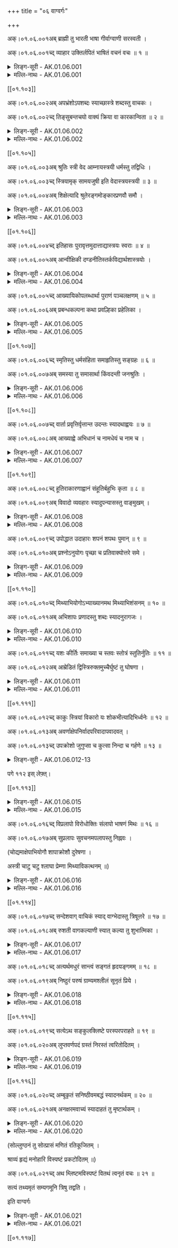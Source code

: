+++
title = "०६ वाग्वर्गः"

+++

अक्।०१.०६.००१अब् ब्राह्मी तु भारती भाषा गीर्वाग्वाणी सरस्वती ।

अक्।०१.०६.००१च्द् व्याहार उक्तिर्लपितं भाषितं वचनं वचः ॥ १ ॥

<details><summary>लिङ्ग-सूरी - AK.01.06.001</summary>

ब्राह्मीति—ब्रह्मण इयं ब्राह्मी । विश्वानि भूतानि भ्रियन्तेऽनया भारती । ʻभृञ् भरणे । भरतस्य ब्रह्मण इयं वा । भरतस्य आदित्यस्य प्रभा वा । भाष्यते भाषा । ʻभाषा व्यक्तायां वाचि । गृणाति अस्खलितम् उच्चारयति गीः । ʻगॄ शब्दे । गीयते स्तूयते वा । ʻगै शब्दे । उच्यत इति वाक् । ʻवच परिभाषणे । वण्यते स्तूयते वाणी । ʻवण शब्दे । सरः प्रसरणं सर्वत्रास्तीति सरस्वती । सरस्वतीनामानि ॥ व्याह्रियते उच्यते व्याहारः । ʻहृञ् हरणे । उच्यते उक्तिः । ʻवच परिभाषणे । लप्यते लपितम् । ʻलप व्यक्तायां वाचि । भाष्यते भाषितम् । ʻभाष व्यक्तायां वाचि । उच्यत इति वचनम् । वचश्च । एतानि वचननामानि ॥ १ ॥
</details>

<details><summary>मल्लि-नाथः - AK.01.06.001</summary>

ब्राह्मी—सरस्वती । सरस्वतीदेवीनामानि ॥ इकारान्तवाणिशब्दः आकारान्तवाचाशब्दोऽप्यस्ति । तत्र प्रथमो यथा—ʻएका वाणिरलङ्करोति पुरुषम् (नी। श। १५) इति । अन्तिमो यथा—ʻकुठारदण्डः कुलमृत्युरेषा वाचा समीचीनसुवीरधन्वा' इति । व्याहारः—वचः ।वचननामानि । सरस्वतीपर्यायं च पठन्ति ।

ʻकवेरपार्था-मधुरा न भारती कथेव कर्णान्तमुपैति भारती ।

इति राघवपाण्डवीये (द्विसं। १। ५) ।

ʻसन्तः क्षतानि जनयन्तु यथेष्टमस्यामाभाति तैरधिकमेव सरस्वती मे ।

दन्तक्षतं प्रियतमैरनुभूतिकाले किं मण्डनाय न भवेद् वरसुन्दरीणाम् ॥

इत्यादि ॥ १ ॥ 
</details>

[[०१.१०३]]

अक्।०१.०६.००२अब् अपभ्रंशोऽपशब्दः स्याच्छास्त्रे शब्दस्तु वाचकः ।

अक्।०१.०६.००२च्द् तिङ्सुबन्तचयो वाक्यं क्रिया वा कारकान्विता ॥ २ ॥

<details><summary>लिङ्ग-सूरी - AK.01.06.002</summary>

अपभ्रंश इति—वाचम् अपभ्रंशयतीति अपभ्रंशः । ʻभ्रंशु अधः पतने शब्दादपभ्रष्टोपशब्दः । शब्दशास्त्राकथितशब्दनामानि ॥ शब्दयत्यवगमयत्यर्थमिति शब्दः । ʻशब्द आविष्कारे । वचोयोग्यो वाचकः । शब्दशास्त्रोक्तशब्दनाम ॥ तिङां चयः सुपां चयः कारकान्विता क्रिया वा वाक्यं भवति । अर्थबोधाय वक्तव्यं वाक्यम् । तिङन्तानां चयो यथा—पचति भवतीत्यादि । सुबन्तचयो यथा—ज्ञानेन मौनमित्यादि । क्रिया यथा—गां जलं फलमानयेत्यादि ॥ २ ॥
</details>

<details><summary>मल्लि-नाथः - AK.01.06.002</summary>

अपभ्रंशो—वाचकः । शास्त्रे गालिगोणीत्याद्यपशब्दोऽपभ्रंशः स्यात् । गौरित्यादिर्वाचकः शब्दो भवति । तिङ्—वाक्यम् । एकार्थोपरि तिङन्तसुबन्तसमुदायो वाक्यम् । यथा—

ʻकतिचन जृम्भन्ते दिशि कतिचन विकसन्ति काननाभोगे ।

कतिचन नृत्यन्ति गिरौ तथापि भवितव्यमेव भवितव्यम् ॥

ʻभ्रेमुर्ववल्गुर्ननृतुर्जजक्षुर्जगुः समुत्पुप्लुविरे निषेदुः ।

आस्फोटयाञ्चक्रुरभिप्रणेदू रेजुर्ननन्दुविययुः समीयुः ॥ (भट्टि। १३। २८)

ʻकियत्प्रमाणमुदकं जानुदघ्नं नराधिप ।

तथापीयमवस्था ते न हि सर्वे भवादृशः ॥ (भो। प्र। पृ। ४०, श्लो। १८५)

इत्यादि ॥ क्रिया वा कारकान्विता । कारकसम्बद्धक्रियापि वाक्यं भवति । यथा—

ʻततः कुमुदनाथेन कामिनीगण्डपाण्डुना ।

नेत्रानन्देन चन्द्रेण माहेन्द्री दिगलङ्कृता ॥ (म। भार। ७। १५९। ४२)

ʻमा भवन्तमनलः पवनो वा वारणो मदकलः परशुर्वा ।

वाहिनी जलधरः कुलिशो वा स्वस्ति तेऽस्तु लतया सह वृक्ष ॥

अत्र बाधिष्ठा इति क्रियाध्याहर्तव्या ।

ʻछायासन्तपिताध्वन्यः फलैः पोषितनीडजः ।

हन्त वृक्षो महानेष समिदर्थे विभिद्यते ॥

अत्र जाल्मेनेति कारकमध्याहार्यम् ॥ २ ॥ 
</details>

[[०१.१०५]]

अक्।०१.०६.००३अब् श्रुतिः स्त्री वेद आम्नायस्त्रयी धर्मस्तु तद्विधिः ।

अक्।०१.०६.००३च्द् स्त्रियामृक् सामयजुषी इति वेदास्त्रयस्त्रयी ॥ ३ ॥

अक्।०१.०६.००४अब् शिक्षेत्यादि श्रुतेरङ्गमोङ्कारप्रणवौ समौ ।

<details><summary>लिङ्ग-सूरी - AK.01.06.003</summary>

श्रुतिरिति—श्रूयेते धर्माधर्मावनयेति श्रुतिः । ʻश्रु श्रवणे । धर्माधर्मौ वेदयतीति वेदः । ʻविद ज्ञाने । आम्नायते पारम्पर्येण आम्नायः । ʻम्ना अभ्यासे ऋग्यजुःसामाख्याः त्रयोऽवयवा यस्याः त्रयी । वेदनामानि ॥ धारयति जगन्तीति धर्मः । वेदोक्तविधिनाम ॥ ऋच्यते स्तूयते ऋक् । ʻऋच स्तुतü । पापं स्यतीति साम । ʻषोऽन्तकर्मणि । इज्यतेऽनेन यजुः । ʻयज देवपूजासङ्गतिकरणयजनदानेष्ü । इति त्रयो वेदाः । तेषां समाहारः त्रयी । वेदत्रयसमूहनाम ॥ शिक्ष्यतेऽनया वर्णादि शिक्षा । ʻशिक्ष विद्योपादाने । आदिशब्देन अङ्गान्युच्यन्ते ।

ʻशिक्षा व्याकरणं कल्पो निरुक्तं ज्योतिषां गतिः ।

छन्दोविचितिरित्येतैः षडङ्गो वेद उच्यते ॥

इति श्रुत्यङ्गनामानि ॥ ओमित्यक्षरम् ओङ्कारः । प्रणूयते स्तूयतेऽनेनेति प्रणवः । ʻणु स्तुतü । वेदप्रणवनाम ॥ ३ ॥
</details>

<details><summary>मल्लि-नाथः - AK.01.06.003</summary>

श्रुतिः—त्रयी । वेदनामानि ॥ धर्मस्तु तद्विधिः । वेदोक्तविधिर्धर्मः स्यात् । स्त्रियाम्—त्रयी । त्रयाणां वेदानां समाहारस्त्रयी । अत्र त्रयीति सामान्याकारेणोक्तम् । शिक्षे—अङ्गम् । शिक्षादीनि वेदाङ्गानि ।

ʻशिक्षा कल्पो व्याकरणं निरुक्तं ज्योतिषं तथा ।

छन्दसां विचितिश्चेति षडङ्गो वेद उच्यते ॥

ओङ्कारप्रणवौ समौ । प्रणवनामनी ॥ ३ ॥ 
</details>

[[०१.१०६]]

अक्।०१.०६.००४च्द् इतिहासः पुरावृत्तमुदात्ताद्यास्त्रयः स्वराः ॥ ४ ॥

अक्।०१.०६.००५अब् आन्वीक्षिकी दण्डनीतिस्तर्कविद्यार्थशास्त्रयोः ।

<details><summary>लिङ्ग-सूरी - AK.01.06.004</summary>

इतिहास इति—इतिह इति पारम्पर्योपदेशः आस्तेऽस्मिन्निति इतिहासः । ʻआस उपवेशने । पुरावृत्तनृपादिचरित्रग्रन्थसन्दर्भनाम ॥ उत् ऊर्ध्वमुन्नीयते उदात्तः तद्विपरीतः अनुदात्तः । उदात्तानुदात्तयोः समाहारं प्राप्तः स्वरितः । एते त्रयः स्वरा भवन्ति ॥ प्रत्यक्षागमाभ्याम् अवगन्तव्यस्य वस्तुनोऽनु पश्चात् ईक्षणम् अन्वीक्षा, सा प्रयोजनं यस्याः सा आन्वीक्षिकी । अक्षपादादिप्रणीततर्कशास्त्रनाम ॥ दण्डोऽनया नीयते दण्डनीतिः । ʻणीञ् प्रापणे । चाणक्यादिप्रणीतार्थशास्त्रनाम ॥ ४ ॥
</details>

<details><summary>मल्लि-नाथः - AK.01.06.004</summary>

इतिहासः पुरावृत्तम् । इतिहासनाम ॥ उदात्ताद्यास्त्रयः स्वराः । उदात्तनिहतस्वरिताः स्वराः । आन्वीक्षिकी—शास्त्रयोः । तर्कविद्या वैशेषिकादिः, अर्थशास्त्रं कामन्दकादि । तयोर्यथाक्रमं आन्वीक्षिकीदण्डनीतिशब्दौ वर्तेते । अनुक्तम्—ʻनामशास्त्रं निघण्टुर्ना' । नामशास्त्रं निघण्टुरित्युच्यते ॥ ४ ॥ 
</details>

अक्।०१.०६.००५च्द् आख्यायिकोपलब्धार्था पुराणं पञ्चलक्षणम् ॥ ५ ॥

अक्।०१.०६.००६अब् प्रबन्धकल्पना कथा प्रवल्हिका प्रहेलिका ।

<details><summary>लिङ्ग-सूरी - AK.01.06.005</summary>

आख्यायिकेति—आख्यायते वर्तमाननृपादिचरितमित्याख्यायिका । ʻख्या प्रकथने । हर्षचरितादिग्रन्थसन्दर्भनाम ॥ पुरा भवं पुराणम् । पञ्चलक्षणयुक्तं ब्राह्मवैष्णवादिपुराणनाम ॥

ʻसर्गश्च प्रतिसर्गश्च वंशो मन्वन्तराणि च ।

वंशानुचरितं चेति पुराणं पञ्चलक्षणम् ॥

अनया कथ्यत इति कथा । ʻकथु वाक्यप्रबन्धे । रामायणादेर्नाम ॥ प्रवल्हते प्राधान्यं भजते प्रवल्हिका । ʻवल्ह प्राधान्ये । प्रहेलयति हावयति सूचयति भावार्थमिति प्रहेलिका । ʻहिल भावकरणे । विरुद्धार्थवचोनामनी ॥ ५ ॥
</details>

<details><summary>मल्लि-नाथः - AK.01.06.005</summary>

आख्यायिकोपलब्धार्था । नायकाख्यातनायकोपलब्धार्थवती आख्यायिका । हर्षचरितादि ॥ पुराणं पञ्चलक्षणम् । सर्गप्रतिसर्गादिपञ्चलक्षणोपेतं पुराणम् ।

ʻसर्गश्च प्रतिसर्गश्च वंशो मन्वन्तरं तथा ।

वंशानुचरितं चेति पुराणं पञ्चलक्षणम् ॥

स्कन्दादि ॥ प्रबन्धकल्पना कथा । स्तोकसत्यबह्वसत्यययुक्ता प्रबन्धकल्पना कथा स्यात् । कादम्बर्यादि ॥ प्रवह्लिका प्रहेलिका । गूढनिक्षिप्तार्थस्य कुतुकहेतोः कार्यविशेषस्य नामानि ।

ʻअष्टौ श्लोकान् कुरुष्वेति पुत्रः पित्रा नियन्त्रितः ।

सप्त श्लोकाः कृतास्तेन पितुराज्ञा न लङ्घिता' ॥ ५ ॥ 
</details>

[[०१.१०७]]

अक्।०१.०६.००६च्द् स्मृतिस्तु धर्मसंहिता समाहृतिस्तु सङ्ग्रहः ॥ ६ ॥

अक्।०१.०६.००७अब् समस्या तु समासार्था किंवदन्ती जनश्रुतिः ।

<details><summary>लिङ्ग-सूरी - AK.01.06.006</summary>

स्मृतिरिति—स्मर्यतेऽनया स्मृतिः । ʻस्मृ आध्याने । मन्वादिप्रणीतधर्मसंहितानाम ॥ समाह्रियतेऽनयेति समाहृतिः । सङ्गृह्यते सङ्क्षिप्यते सङ्ग्रहः । सङ्क्षिप्तग्रन्थसन्दर्भनाम ॥ समस्यते सङ्क्षिप्यते समस्या । ʻअसु क्षेपणे । कविपरीक्षार्थं दीयमानश्लोकांशनाम ॥ किं परस्परं वदन्त्यत्रेति किंवदन्ती । ʻवद व्यक्तायां वाचि । जनैः श्रूयते जनश्रुतिः । ʻश्रु श्रवणे । लोकप्रवादनामनी ॥ ६ ॥
</details>

<details><summary>मल्लि-नाथः - AK.01.06.006</summary>

स्मृतिस्तु धर्मसंहिता । स्मृतिनाम ॥ समाहृतिस्तु सङ्ग्रहः । सङ्ग्रहग्रन्थनाम ॥ समस्या तु समस्यार्था । समस्यारूपार्थं प्रहेलिका निक्षिप्तार्थकौतुकवती समस्या । अथवा समस्या तु समासार्था समासशब्दवती समस्या । ʻसमस्या तु समासः स्यात् इति वैजयन्ती (पृ। ३४, श्लो। ४०) ।

ʻश्रीभोजेन जितोऽस्मीति चिन्तां चिन्तामणे त्यज ।

ʻजिता देवद्रुमाः पञ्च न दुःखं पञ्चभिः सह ॥

किंवदन्ती जनश्रुतिः । जनवादनामनी ॥ ६ ॥ 
</details>

[[०१.१०८]]

अक्।०१.०६.००७च्द् वार्ता प्रवृत्तिर्वृत्तान्त उदन्तः स्यादथाह्वयः ॥ ७ ॥

अक्।०१.०६.००८अब् आख्याह्वे अभिधानं च नामधेयं च नाम च ।

<details><summary>लिङ्ग-सूरी - AK.01.06.007</summary>

वार्तेति—नृपादिवृत्तिरत्रास्तीति वार्ता । प्रवर्ततेऽत्रेति प्रवृत्तिः । ʻवृतु वर्तने । वृत्तोऽनुवर्तनीयोऽन्तः समाप्तिरस्येति वृत्तान्तः । वृत्तस्यान्तो वा । उद्यते निगद्यते राजादिचरित्रमत्रेत्युदन्तः । ʻवद व्यक्तायां वाचि । वार्तानामानि ॥ अनेन आह्वयन्तीत्याह्वयः । ʻह्वेञ् स्पर्धायां शब्दे च्ö । आहूयतेऽनेनेति वा । ʻहु दानादानयोः' । अनया आख्यायते आख्या । ʻख्या प्रकथने । आहूयतेऽनया आह्वा । अनेनाभिधीयतेऽभिधानम् । नामैव नामधेयम् । अनेन नमति नाम । ʻणम प्रह्वत्वे शब्दे च्ö । सञ्ज्ञानामानि ॥ ७ ॥
</details>

<details><summary>मल्लि-नाथः - AK.01.06.007</summary>

वार्ता—उदन्तः स्यात् । वार्तानामानि । अनुक्तम्—ʻरथ्यावादस्तु कोहलः' । एते द्वे च । वीथीवार्तानामनी ॥ अथाह्वयः—नाम च । सङ्केतितशब्दनामानि ॥ ७ ॥ 
</details>

[[०१.१०९]]

अक्।०१.०६.००८च्द् हूतिराकारणाह्वानं संहूतिर्बहुभिः कृता ॥ ८ ॥

अक्।०१.०६.००९अब् विवादो व्यवहारः स्यादुपन्यासस्तु वाङ्मुखम् ।

<details><summary>लिङ्ग-सूरी - AK.01.06.008</summary>

हूतिरिति—अनया हूयते हूतिः । ʻहू दानादानयोः' । अनया आकारयन्तीति आकारणा । अनेनाह्वयन्तीत्याह्वानम् । ʻह्वेञ् स्पर्धायां शब्दे च्ö । अथवा हूतिः आकारणं च आह्वानं च । आकारणाह्वाने इति द्वन्द्वम् । एहीति वचसो नामानि ॥ सम्यक् हूयते संहूतिः । बहुभिः कृतस्य एहीति वचसो नाम ॥ विविधो वादो विवादः । व्यवहरत्यनेन व्यवहारः । ʻहृञ् हरणे । इदं मदीयमिदं मदीयमिति परस्परवादनाम ॥ उपन्यस्यते उपन्यासः । ʻअसु क्षेपणे । वाचो मुखं वाङ्मुखम् । वाक्यारम्भनाम ॥ ८ ॥
</details>

<details><summary>मल्लि-नाथः - AK.01.06.008</summary>

हूतिः—आह्वानम्। इत एहीति वचसो नामानि ॥ समासाङ्गीकारपक्षे आकारणशब्दो नपुंसकः । ʻआकारणमाह्वानम् इति हलायुधः (अ। मा। १। १५४) । व्यासाङ्गीकारपक्षे आकारणाशब्दः स्त्रीलिङ्गः । ʻहूतिराकारणा हावो । हक्कारामन्त्रणाह्वानम् इति वैजयन्ती (पृ। ३३, श्लो। ३०) । संहूतिर्बहुभिः कृता । बहुभिः कृतस्य एहीति वचसो नाम । ʻबहुभिर्मुहुःकृता हक्का संहूतिरिति भण्यते इति वा ॥ विवादो व्यवहारः स्यात् । विवादनाम ॥ उपन्यासस्तु वाङ्मुखम् । ʻयरो ञमि ञम्वेति ककारस्य विभाषा ङकारः । उपन्यासनाम ॥ ८ ॥ 
</details>

अक्।०१.०६.००९च्द् उपोद्धात उदाहारः शपनं शपथः पुमान् ॥ ९ ॥

अक्।०१.०६.०१०अब् प्रश्नोऽनुयोगः पृच्छा च प्रतिवाक्योत्तरे समे ।

<details><summary>लिङ्ग-सूरी - AK.01.06.009</summary>

उपोद्घात इति—उपोद्घन्यते उपोद्घातः । ʻहन हिंसागत्योः' । उदाह्रियतेऽनेन उदाहारः । प्रकृतार्थचिन्ताग्रन्थस्य नामनी ॥ उदाहरणनामनी इति केचित् । विचारविषयवाक्यस्येत्यन्ये ॥ शपति आक्रोशतीति शपनम् । ʻशप आक्रोशे । शपति लम्भयति विश्वसित्यनेनेति शपथः । ʻशप लम्भने । सत्यवचननामनी ॥ देवतापितृपादादिस्पर्शस्य वा ॥ पृच्छतीति प्रश्नः । पृच्छा च । ʻपृच्छ ज्ञीप्सायाम् । अनुयुज्यतेऽनुयोगः । ʻयुजिर् योगे । कोऽसौ कुत इत्येवंविधस्य वाक्यस्य नामानि ॥ प्रतिविधानार्थं वाक्यं प्रतिवाक्यम् । उत्तरति चोद्यमनेनेति उत्तरम् । ʻतॄ प्लवनतरणयोः' असावत्रेत्यादिप्रत्युत्तरनामानि ॥ ९ ॥
</details>

<details><summary>मल्लि-नाथः - AK.01.06.009</summary>

उपोद्घात उदाहारः । प्रतिपाद्यमर्थं बुद्धौ सङ्गृह्य तदर्थमर्थान्तरवर्णनम् उपोद्घातः ॥ शपनं शपथः पुमान् । सत्यवचननामनी । प्रश्नो—पृच्छा च । प्रश्ननामानि ॥ प्रतिवाक्योत्तरे समे । उत्तरनामनी ॥ ९ ॥ 
</details>

[[०१.११०]]

अक्।०१.०६.०१०च्द् मिथ्याभियोगोऽभ्याख्यानमथ मिथ्याभिशंसनम् ॥ १० ॥

अक्।०१.०६.०११अब् अभिशापः प्रणादस्तु शब्दः स्यादनुरागजः ।

<details><summary>लिङ्ग-सूरी - AK.01.06.010</summary>

मिथ्येति—अभि असत्यमारोप्याख्यानम् अभ्याख्यानम् । अध्याख्यानमिति वा पाठः । अन्धो बधिर इत्यादि मिथ्याभियोगनाम ॥ मिथ्या असत्यमभिशस्यते मिथ्याभिशंसनम् । ʻशसि इच्छायाम् । अभि आरोप्य शप्यते अभिशापः । ʻशप आक्रोशे । अविद्यमानपापारोपनामनी ॥ प्रणद्यतेऽनुरागेण प्रणादः । ʻणद अव्यक्ते शब्दे । अनुरागोत्पन्नमणितादिशब्दनाम ॥ १० ॥
</details>

<details><summary>मल्लि-नाथः - AK.01.06.010</summary>

मिथ्याभियोगोऽभ्याख्यानम् । अध्याख्यानमिति वा । मृषा झकटकनामनी(?) । अथ—अभिशापः । मृषाभूतनिर्भत्सननामनी ॥ प्रणादस्तु—अनुरागजः । अनुरागाज्जातध्वनिविशेषः प्रणादः स्यात् ॥ १० ॥ 
</details>

अक्।०१.०६.०११च्द् यशः कीर्तिः समाख्या च स्तवः स्तोत्रं स्तुतिर्नुतिः ॥ ११ ॥

अक्।०१.०६.०१२अब् आम्रेडितं द्विस्त्रिरुक्तमुच्चैर्घुष्टं तु घोषणा ।

<details><summary>लिङ्ग-सूरी - AK.01.06.011</summary>

यश इति—अश्नुते व्याप्नोति देशान्तरेषु यशः । सान्तः । ʻअशू व्याप्तü । देशान्तरं यातीति वा । ʻया प्रापणे । कीर्त्यते शब्द्यते कीर्तिः । ʻकॄत संशब्दने । समन्तात् आख्यायते समाख्या । ʻख्या प्रकथने । यशोनामानि ॥ समाज्ञेति वा पाठः ॥ स्तूयतेऽनेन स्तवः । स्तोत्रं । स्तुतिश्च । ʻष्टुञ् स्तुतü । नूयतेऽनेन नुतिः । ʻणु स्तुतü । प्रशंसानामानि ॥ आम्रेड्यतेऽसकृदुच्यते आम्रेडितम् । ʻम्रेडृ उन्मादे । असकृद्भाषितनाम ॥ घुष्यत इति घोषणा । ʻघुषिर् शब्दे । आज्ञापयितुं सर्वजनबोधनार्थं पटहादावुच्चैःकृतशब्दनाम ॥ ११ ॥
</details>

<details><summary>मल्लि-नाथः - AK.01.06.011</summary>

यशः—समाख्या च । समाख्या तुल्यलक्षणमिति हलायुधानुसारी पाठः । ʻयशोऽभिख्यासमाख्यास्तुल्यलक्षणाः' इति हलायुधः (अ। मा। १। १५३) । यशः कीर्तिः समाज्ञा चेत्ययं वैजयन्त्यनुसारिपाठः । ʻसमाज्ञा च यशः कीर्तिः' इति वैजयन्ती (पृ। ३४, श्लो। ३६) । ʻकीर्तिः ख्यातिः समाज्ञा च्ö इति रभसकोशः । कीर्तिनामानि ॥ स्तवः—नुतिः । स्तोत्रनामानि ॥ ʻईडा श्लाघा प्रशंसा च वर्णनं च विकत्थनम् । एतानि च ॥ आम्रेडितं द्विस्त्रिरुक्तम् । द्विस्त्रिरुदीरणमाम्रेडितं भवति । ʻएतदेव यथावाचमाम्रेडयति वासवः' (म। भार। ३। १२४। १३) ॥ उच्चैः—घोषणा । उच्चैःशब्दः घोषणा स्यात् ॥ ११ ॥ 
</details>

[[०१.१११]]

अक्।०१.०६.०१२च्द् काकुः स्त्रियां विकारो यः शोकभीत्यादिभिर्ध्वनेः ॥ १२ ॥

अक्।०१.०६.०१३अब् अवर्णाक्षेपनिर्वादपरिवादापवादवत् ।

अक्।०१.०६.०१३च्द् उपक्रोशो जुगुप्सा च कुत्सा निन्दा च गर्हणे ॥ १३ ॥

<details><summary>लिङ्ग-सूरी - AK.01.06.012-13</summary>

काकुरिति—कायतीति काकुः । ʻकै शब्दे । शोकभीत्यादिकृतध्वनिविकारनाम ॥ वर्ण्यते वर्णः । विरुद्धो वर्णः अवर्णः । ʻवर्ण वर्णक्रियाविस्तारगुणवचनेष्ü । ʻवर्ण स्तुतü इति वा धातुः । आक्षिप्यते आक्षेपः । ʻक्षिप प्रेरणे । निकृष्टो वादः निर्वादः । परिवादः । अपवादः । ʻवद व्यक्तायां वाचि । उपक्रोशतीत्युपक्रोशः । ʻक्रुश आह्वाने रोदने च्ö । जुगुप्सते जुगुप्सा । ʻगुप गोपने । कुत्सयते कुत्सा । ʻकुत्स निन्दने । निन्दतीति निन्दा । ʻणिदि कुत्सायाम् । गर्हतीति गर्हणम् । गर्हा च । ʻगर्ह कुत्सायाम् । निन्दानामानि ॥ १२-१३ ॥
</details>

पगे ११२ इस् लेफ़्त्।

[[०१.११३]]

<details><summary>लिङ्ग-सूरी - AK.01.06.015</summary>

तत्रेति—आ क्षरति परितो व्याप्नोतीति आक्षारणा । ʻक्षर सञ्चलने । मैथुनमुद्दिश्याक्रोशनाम ॥ आभाष्यते सम्यग् भाष्यते आभाषणम् । आलपतीत्यालापः । ʻलप व्यक्तायां वाचि । सुखेन स्थितमिति प्रियवचननाम ॥ प्रलपतीति प्रलापः । निष्प्रयोजनवचननाम ॥ अनुलपतीत्यनुलापः । मुहुर्वचननाम ॥ विलपतीति विलापः । परिदेवते परिदेवनम् । ʻदेवृ देवने ॥ अनुशोचननामानि ॥ १५ ॥
</details>

<details><summary>मल्लि-नाथः - AK.01.06.015</summary>

तत्र—प्रति । आक्रोश इति भर्त्सनानि । ʻशाप आक्रोश आक्षेपः क्षारणा स्याद् विरूक्षणम् इति हलायुधः (अ। मा। १। १४९) । मैथुनमुद्दिश्य यद्भर्त्सनं तव भार्यां तव मातरमित्यादि, तत्र आक्षारणाशब्दो वर्तते । स्यात्—

आलापः । सम्भाषणनामनी ॥ ʻसम्भाषणमाभाषणमालापः कुरुकुञ्चिका' इति वैजयन्ती (पृ। ३२, श्लो। २३) । प्रलापोऽनर्थकं वचः । अर्थशून्योन्मत्तादिवचनं प्रलापः स्यात् ॥ अनुलापो मुहुर्भाषा । असकृदेकार्थवचनमनुलापः स्यात् ॥ विलापः परिदेवनम् । दुःखेन वचनं विलापः स्यात् ॥ १५ ॥ 
</details>

अक्।०१.०६.०१६च्द् विप्रलापो विरोधोक्तिः संलापो भाषणं मिथः ॥ १६ ॥

अक्।०१.०६.०१७अब् सुप्रलापः सुवचनमपलापस्तु निह्नवः ।

(चोद्यमाक्षेपाभियोगौ शापाक्रोशौ दुरेषणा ।

अस्त्री चाटु चटु श्लाघा प्रेम्णा मिथ्याविकत्थनम् ॥)

<details><summary>लिङ्ग-सूरी - AK.01.06.016</summary>

विप्रलाप इति—विप्रलपतीति विप्रलापः । पुरुषाणां मिथोविरोधवचननाम ॥ संलपतीति संलापः । मिथोऽविरोधोक्तिनाम ॥ सुप्रलपतीति सुप्रलापः सुवचननाम ॥ अपलपतीत्यपलापः । ʻलप व्यक्तायां वाचि । निह्नुते निह्नवः । ʻह्नुङ् अपनयने । निह्नववचननामनी ॥ १६ ॥
</details>

<details><summary>मल्लि-नाथः - AK.01.06.016</summary>

विप्रलापो विरोधोक्तिः । परस्परविरोधोक्तिर्विप्रलापःस्यात् ॥ संलापो भाषणं मिथः । परस्परभाषणं संलापः स्यात् । द्वयोरन्यतरस्यालापः, द्वयोरपि संलाप इति विशेषः ॥ सुप्रलापः सुवचनम् । सुवचननाम ॥ अपलापस्तु निह्नवः । निह्नववचननाम ॥ अनुक्तम्—ʻकाक्वा वर्णनमुल्लापः' । काक्वा कथितवचनमुल्लापः स्यात् ॥ ʻप्रियवाक् चाटुरस्त्रियाम् । प्रियवचनं चाटु स्यात् ॥ १६ ॥ 
</details>

[[०१.११४]]

अक्।०१.०६.०१७च्द् सन्देशवाग् वाचिकं स्याद् वाग्भेदास्तु त्रिषूत्तरे ॥ १७ ॥

अक्।०१.०६.०१८अब् रुशती वागकल्याणी स्यात् कल्या तु शुभात्मिका ।

<details><summary>लिङ्ग-सूरी - AK.01.06.017</summary>

सन्देशवागिति—वाचोऽस्मिन् सन्तीति वाचिकम् । सन्देशवचननाम ॥ उत्तरे वाग्भेदास्त्रिषु वर्तन्ते । रुशति कल्याणमिति रुशती । ʻरुश हिंसायाम् । उषतीति पाठे ʻउष प्लुष दाहे । अमङ्गलोक्तिनाम ॥ कलयितुमर्हतीति कल्या । ʻकल गतौ सङ्ख्याने च्ö । कलासु क्रियासु साधुरिति वा । शुभवचननाम ॥ १७ ॥
</details>

<details><summary>मल्लि-नाथः - AK.01.06.017</summary>

सन्देशवाग्वाचिकं स्यात् । सन्देशवचननाम ॥ वाग्भेदास्तु त्रिषूत्तरे । उपरि वक्ष्यमाणा वाग्भेदा वागादिशब्दप्रयोगे त्रिषु वर्तन्ते । विशेष्यानुक्तौ तूक्तलिङ्गाः । रुशती वागकल्याणी । अकल्याणी वाग् रुशती स्यात् । रुशती वाक् । रुशन् व्याहारः । रुशद् भाषितम् । रुशतीं न ब्रूयात् कल्यामेव वदेत् । उषती वागकल्याणीति पाठादुषत्यपि भवति ॥ स्यात् कल्या तु शुभात्मिका । शोभना वाक् कल्या भवति ॥ १७ ॥ 
</details>

अक्।०१.०६.०१८च्द् अत्यर्थमधुरं सान्त्वं सङ्गतं हृदयङ्गमम् ॥ १८ ॥

अक्।०१.०६.०१९अब् निष्ठुरं परुषं ग्राम्यमश्लीलं सूनृतं प्रिये ।

<details><summary>लिङ्ग-सूरी - AK.01.06.018</summary>

अत्यर्थमधुरमिति—सान्त्व्यते प्रयत्नेन सान्त्वम् । ʻषान्त्व सामप्रयोगे । अतिमधुरवचननाम ॥ हृदयं गम्यतेऽनेन हृदयङ्गमम् । ʻगम्लृ गतü । सम्बन्धार्थ वचननाम ॥ दुष्टहेतुत्वान्निशितमिव तिष्ठतीति निष्ठुरम् । ʻष्ठा गतिनिवृत्तü । परुषवचननाम ॥ न विद्यते श्रीरत्र अश्लीलम । असभ्यवचननाम ॥ शोभमानम् ऋतमत्रास्तीति सूनृतम् । प्रियसत्यवचननाम ॥१८ ॥
</details>

<details><summary>मल्लि-नाथः - AK.01.06.018</summary>

अत्यर्थमधुरं सान्त्वम् । अतिमधुरवचनं सान्त्वमित्युच्यते ॥ सङ्गतं हृदयङ्गमम् । ग्राह्यवचननाम ॥ निष्ठुरं परुषम् । कर्कशवचननामनी ॥ ग्राम्यमश्लीलम् । असभ्यवचननामनी ॥ ʻकुतस्त्यं फल्गु काहलम् । एतानि च । ʻअश्लीलं काहलं फल्ग्ü इति धनञ्जयः ॥ सूनृतं प्रिये सत्ये । प्रियसत्यवचनं सूनृतं स्यात् ॥ १८ ॥ 
</details>

[[०१.११५]]

अक्।०१.०६.०१९च्द् सत्येऽथ सङ्कुलक्लिष्टे परस्परपराहते ॥ १९ ॥

अक्।०१.०६.०२०अब् लुप्तवर्णपदं ग्रस्तं निरस्तं त्वरितोदितम् ।

<details><summary>लिङ्ग-सूरी - AK.01.06.019</summary>

सत्य इति—सङ्कुल्यते सङ्कुलम् । ʻकुल संस्त्याने बन्धुपु च्ö । क्लिश्यते क्लिष्टम् । ʻक्लिशू विबाधने । अन्धः पश्यति अकरः करोतीत्येवमादिवचननामनी ॥ ग्रस्यते ग्रस्तम् । ʻग्रसु ग्लसु अदने । लुप्ताक्षरस्य लुप्तपदस्य वा नाम ॥ निरस्यते निरस्तम् । ʻअसु क्षेपणे । त्वरितोदितनाम ॥ १९॥
</details>

<details><summary>मल्लि-नाथः - AK.01.06.019</summary>

अथ—पराहते । वृद्धोऽहं मे पिता बाल इत्यादिव्याहतवचने सङ्कुलक्लिष्टशब्दौ वर्तेते ॥ लुप्तवर्णपदं ग्रस्तम् । लुप्तवर्णं पदं लुप्तपदं वाक्यं च ग्रस्तं स्यात् ॥ निरस्तं त्वरितोदितम् । द्रुतोच्चारितवचनं निरस्तं भवति ॥ १९ ॥ 
</details>

[[०१.११६]]

अक्।०१.०६.०२०च्द् अम्बूकृतं सनिष्ठीवमबद्धं स्यादनर्थकम् ॥ २० ॥

अक्।०१.०६.०२१अब् अनक्षरमवाच्यं स्यादाहतं तु मृष्टार्थकम् ।

<details><summary>लिङ्ग-सूरी - AK.01.06.020</summary>

अम्बूकृतमिति—निष्ठीवसम्पर्कात् अम्बूक्रियते अम्बूकृतम् । निष्ठीवसहितवचननाम । ʻष्ठिवु निरसने ॥ यत्रार्थसम्बन्धो नास्ति तदबद्धम् । ʻबन्ध बन्धने । सम्बन्धशून्यवचननाम ॥ न सन्त्यक्षराणि यत्र अनक्षरम् । अवाच्यवचननाम ॥ आहन्यत इत्याहतम् । मिथ्यार्थवचननाम ॥ २० ॥
</details>

<details><summary>मल्लि-नाथः - AK.01.06.020</summary>

अम्बूकृतं सनिष्ठीवम् । लालासहितं निष्ठीवनिर्यद्बिन्दुसहितं च वचनमम्बूकृतमित्युच्यते ॥ अबद्धं स्यादनर्थकम् । समुदायार्थशून्यं दशदाडिमादिवाक्यमबद्धं स्यात् ॥ अनक्षरमवाच्यं स्यात् । हस्तनेत्रादिव्यञ्जितवचनमनक्षरमित्युच्यते ॥ आहतं तु मृषार्थकम् । एष वन्ध्यासुतो याति—इत्यादिवचनमाहतं स्यात् ॥ २० ॥ 
</details> 

(सोल्लुण्ठनं तु सोत्प्रासं मणितं रतिकूजितम् ।

श्राव्यं हृद्यं मनोहारि विस्पष्टं प्रकटोदितम् ॥)

अक्।०१.०६.०२१च्द् अथ म्लिष्टमविस्पष्टं वितथं त्वनृतं वचः ॥ २१ ॥

सत्यं तथ्यमृतं सम्यगमूनि त्रिषु तद्वति ।

इति वाग्वर्गः

<details><summary>लिङ्ग-सूरी - AK.01.06.021</summary>

अथिति—म्लेच्छतीति म्लिष्टम् । ʻम्लेच्छ अव्यक्ते शब्दे । क्लिष्टमिति पाठे क्लिश्यत इति क्लिष्टम् । ʻक्लिशू विबाधने । अस्पष्टवचननाम ॥ विगता तथा सत्यमत्रेति वितथम् । अनृतवचननाम ॥ सति धर्मे साधु सत्यम् । तथा सत्यमत्रास्तीति तथ्यम् । सद्भिरर्यते ऋतम् । ʻऋ गतü । समञ्चतीति सम्यक् । ʻअञ्चु गतौ याचने च्ö । सत्यवचननामानि ॥ अमूनि तद्वति गुणिनि त्रिषु वर्तन्ते ॥ २१ ॥

इति श्रीलिङ्गयसूरिविरचितायाममरकोशपदविवृतौ वाग्वर्गः
</details>

<details><summary>मल्लि-नाथः - AK.01.06.021</summary>

अथ म्लिष्टमविस्पष्टम् । अस्पष्टबालकिरातादिवचनं म्लिष्टं स्यात् ॥ अनुक्तम्—ʻगद्गदं गलमूलस्थम् । गलमूलस्थवचनं गद्गदं भवति ॥ ʻतुम्बकं स्पृष्टनासिकम् । नासिकां स्पृष्ट्वोद्गच्छद्वचनं तुम्वकमित्युच्यते । वितथं—वचः । असत्यवचननामनी ॥ आहतमसद्भूतार्थकथनम् । असत्यं सद्भूतापलापः ॥ सोल्लुण्ठनं तु सोत्प्रासम् । उत्क्रोशवचननामनी ॥ मणितं रतिकूजितम् । रतिकालगलरवनामनी ॥ सत्यं—सम्यक् । सत्यवचननामानि ॥ अमूनि त्रिषु तद्वति । सत्यादिशब्दाः सत्यवत्यर्थे त्रिलिङ्गा भवन्ति । सत्यो देवदत्तः । सत्या यज्ञद्त्ता । सत्यं कसत्रमित्यादि ॥ २१ ॥

इति श्रीवत्सनृसिंहसूरिसुतमल्लिनाथसूरिविरचितेऽमरपदपारिजाते वाग्वर्गः 
</details>

[[०१.११७]]
